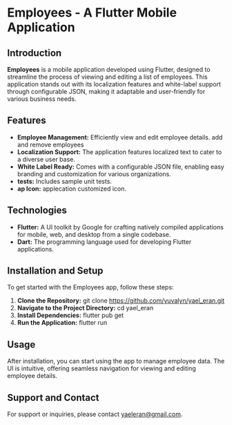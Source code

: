 # Employees - A Flutter Mobile Application

## Introduction
**Employees** is a mobile application developed using Flutter, designed to streamline the process of viewing and editing a list of employees. This application stands out with its localization features and white-label support through configurable JSON, making it adaptable and user-friendly for various business needs.

## Features
- **Employee Management:** Efficiently view and edit employee details. add and remove employees
- **Localization Support:** The application features localized text to cater to a diverse user base.
- **White Label Ready:** Comes with a configurable JSON file, enabling easy branding and customization for various organizations.
- **tests:**  Includes sample unit tests.
- **ap Icon:** applecation customized icon.

## Technologies
- **Flutter:** A UI toolkit by Google for crafting natively compiled applications for mobile, web, and desktop from a single codebase.
- **Dart:** The programming language used for developing Flutter applications.

## Installation and Setup
To get started with the Employees app, follow these steps:

1. **Clone the Repository:**
git clone https://github.com/yuvalyn/yael_eran.git
2. **Navigate to the Project Directory:** cd yael_eran
3. **Install Dependencies:** flutter pub get
4. **Run the Application:** flutter run

## Usage
After installation, you can start using the app to manage employee data. The UI is intuitive, offering seamless navigation for viewing and editing employee details.



## Support and Contact
For support or inquiries, please contact yaeleran@gmail.com.

